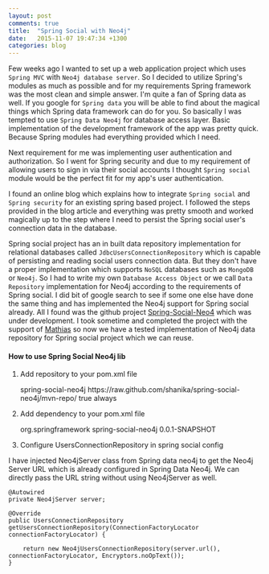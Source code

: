 ```yaml
---
layout: post
comments: true
title:  "Spring Social with Neo4j"
date:   2015-11-07 19:47:34 +1300
categories: blog
---
```


Few weeks ago I wanted to set up a web application project which uses `Spring MVC` with `Neo4j database server`. So I decided to utilize Spring's modules as much as possible and for my requirements Spring framework was the most clean and simple answer. I'm quite a fan of Spring data as well. If you google for `Spring data` you will be able to find about the magical things which Spring data framework can do for you. So basically I was tempted to use `Spring Data Neo4j` for database access layer. Basic implementation of the development framework of the app was pretty quick. Because Spring modules had everything provided which I need.

Next requirement for me was implementing user authentication and authorization. So I went for Spring security and due to my requirement of allowing users to sign in via their social accounts I thought `Spring social` module would be the perfect fit for my app's user authentication.   

I found an online blog which explains how to integrate `Spring social` and `Spring security` for an existing spring based project. I followed the steps provided in the blog article and everything was pretty smooth and worked magically up to the step where I need to persist the Spring social user's connection data in the database.

Spring social project has an in built data repository implementation for relational databases called `JdbcUsersConnectionRepository` which is capable of persisting and reading social users connection data. But they don't have a proper implementation which supports `NoSQL` databases such as `MongoDB` or `Neo4j`. So I had to write my own `Database Access Object` or we call `Data Repository` implementation for Neo4j according to the requirements of Spring social. I did bit of google search to see if some one else have done the same thing and has implemented the Neo4j support for Spring social already. All I found was the github project [Spring-Social-Neo4](https://github.com/maciossek/spring-social-neo4j) which was under development. I took sometime and completed the project with the support of [Mathias](https://github.com/maciossek) so now we have a tested implementation of Neo4j data repository for Spring social project which we can reuse.

#### How to use Spring Social Neo4j lib

1) Add repository to your pom.xml file
    
    <repositories>
        <repository>
            <id>spring-social-neo4j</id>
            <url>https://raw.github.com/shanika/spring-social-neo4j/mvn-repo/</url>
            <snapshots>
                <enabled>true</enabled>
                <updatePolicy>always</updatePolicy>
            </snapshots>
        </repository>
    </repositories>

2) Add dependency to your pom.xml file 
    
    <dependency>
        <groupId>org.springframework</groupId>
        <artifactId>spring-social-neo4j</artifactId>
        <version>0.0.1-SNAPSHOT</version>
    </dependency>

3) Configure UsersConnectionRepository in spring social config

  I have injected Neo4jServer class from Spring data neo4j to get the Neo4j Server URL which is already configured in Spring Data Neo4j. We can directly pass the URL string without using Neo4jServer as well. 
    
    @Autowired
    private Neo4jServer server;
    
    @Override
    public UsersConnectionRepository getUsersConnectionRepository(ConnectionFactoryLocator connectionFactoryLocator) {

        return new Neo4jUsersConnectionRepository(server.url(), connectionFactoryLocator, Encryptors.noOpText());
    } 
    